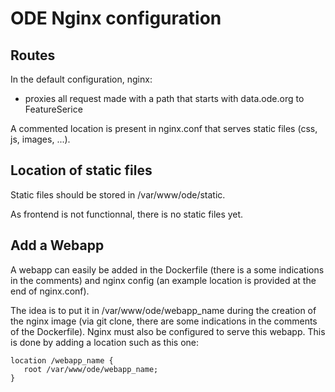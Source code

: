 # ODE Nginx configuration

## Routes

In the default configuration, nginx:
- proxies all request made with a path that starts with data.ode.org to FeatureSerice

A commented location is present in nginx.conf that serves static files (css, js,
images, ...).

## Location of static files

Static files should be stored in /var/www/ode/static.

As frontend is not functionnal, there is no static files yet.

## Add a Webapp

A webapp can easily be added in the Dockerfile (there is a some
indications in the comments) and nginx config (an example location
is provided at the end of nginx.conf).

The idea is to put it in /var/www/ode/webapp_name during the creation of the
nginx image (via git clone, there are some indications in the comments of the
Dockerfile). Nginx must also be configured to serve this webapp. This is
done by adding a location such as this one:
```nginx
location /webapp_name {
   root /var/www/ode/webapp_name;
}
```
